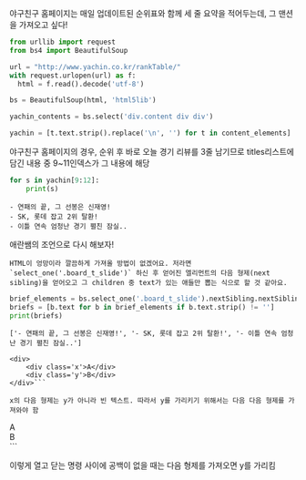 
야구친구 홈페이지는 매일 업데이트된 순위표와 함께 세 줄 요약을 적어두는데, 그 맨션을 가져오고 싶다!


```python
from urllib import request
from bs4 import BeautifulSoup

url = "http://www.yachin.co.kr/rankTable/"
with request.urlopen(url) as f:
  html = f.read().decode('utf-8')

bs = BeautifulSoup(html, 'html5lib')

```


```python
yachin_contents = bs.select('div.content div div')

yachin = [t.text.strip().replace('\n', '') for t in content_elements]  # 제목을 텍스트만 리스트에 담음
```

야구친구 홈페이지의 경우,  순위 후 바로 오늘 경기 리뷰를 3줄 남기므로 titles리스트에 담긴 내용 중 9~11인덱스가 그 내용에 해당


```python
for s in yachin[9:12]:
    print(s)
```

    - 연패의 끝, 그 선봉은 신재영!
    - SK, 롯데 잡고 2위 탈환!
    - 이틀 연속 엄청난 경기 펼친 잠실..
    

애란쌤의 조언으로 다시 해보자!

```HTML이 엉망이라 깔끔하게 가져올 방법이 없겠어요. 저라면 `select_one('.board_t_slide')` 하신 후 얻어진 엘리먼트의 다음 형제(next sibling)을 얻어오고 그 children 중 text가 있는 애들만 뽑는 식으로 할 것 같아요.```


```python
brief_elements = bs.select_one('.board_t_slide').nextSibling.nextSibling.select('div')
briefs = [b.text for b in brief_elements if b.text.strip() != '']
print(briefs)
```

    ['- 연패의 끝, 그 선봉은 신재영!', '- SK, 롯데 잡고 2위 탈환!', '- 이틀 연속 엄청난 경기 펼친 잠실..']
    

```
<div>
    <div class='x'>A</div>
    <div class='y'>B</div>
</div>```

x의 다음 형제는 y가 아니라 빈 텍스트. 따라서 y를 가리키기 위해서는 다음 다음 형제를 가져와야 함

```
<div class='x'>A</div><div class='y'>B</div>```

이렇게 열고 닫는 명령 사이에 공백이 없을 때는 다음 형제를 가져오면 y를 가리킴
